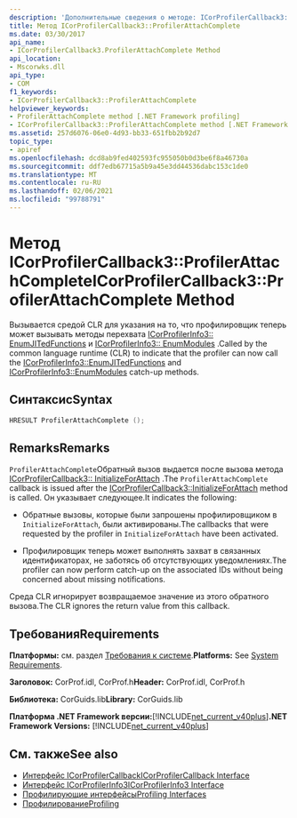 ```yaml
---
description: 'Дополнительные сведения о методе: ICorProfilerCallback3::P Рофилераттачкомплете'
title: Метод ICorProfilerCallback3::ProfilerAttachComplete
ms.date: 03/30/2017
api_name:
- ICorProfilerCallback3.ProfilerAttachComplete Method
api_location:
- Mscorwks.dll
api_type:
- COM
f1_keywords:
- ICorProfilerCallback3::ProfilerAttachComplete
helpviewer_keywords:
- ProfilerAttachComplete method [.NET Framework profiling]
- ICorProfilerCallback3::ProfilerAttachComplete method [.NET Framework profiling]
ms.assetid: 257d6076-06e0-4d93-bb33-651fbb2b92d7
topic_type:
- apiref
ms.openlocfilehash: dcd8ab9fed402593fc955050b0d3be6f8a46730a
ms.sourcegitcommit: ddf7edb67715a5b9a45e3dd44536dabc153c1de0
ms.translationtype: MT
ms.contentlocale: ru-RU
ms.lasthandoff: 02/06/2021
ms.locfileid: "99788791"
---
```

# <a name="icorprofilercallback3profilerattachcomplete-method"></a><span data-ttu-id="5091d-103">Метод ICorProfilerCallback3::ProfilerAttachComplete</span><span class="sxs-lookup"><span data-stu-id="5091d-103">ICorProfilerCallback3::ProfilerAttachComplete Method</span></span>

<span data-ttu-id="5091d-104">Вызывается средой CLR для указания на то, что профилировщик теперь может вызывать методы перехвата [ICorProfilerInfo3:: EnumJITedFunctions](icorprofilerinfo3-enumjitedfunctions-method.md) и [ICorProfilerInfo3:: EnumModules](icorprofilerinfo3-enummodules-method.md) .</span><span class="sxs-lookup"><span data-stu-id="5091d-104">Called by the common language runtime (CLR) to indicate that the profiler can now call the [ICorProfilerInfo3::EnumJITedFunctions](icorprofilerinfo3-enumjitedfunctions-method.md) and [ICorProfilerInfo3::EnumModules](icorprofilerinfo3-enummodules-method.md) catch-up methods.</span></span>  
  
## <a name="syntax"></a><span data-ttu-id="5091d-105">Синтаксис</span><span class="sxs-lookup"><span data-stu-id="5091d-105">Syntax</span></span>  
  
```cpp  
HRESULT ProfilerAttachComplete ();  
```  
  
## <a name="remarks"></a><span data-ttu-id="5091d-106">Remarks</span><span class="sxs-lookup"><span data-stu-id="5091d-106">Remarks</span></span>  

 <span data-ttu-id="5091d-107">`ProfilerAttachComplete`Обратный вызов выдается после вызова метода [ICorProfilerCallback3:: InitializeForAttach](icorprofilercallback3-initializeforattach-method.md) .</span><span class="sxs-lookup"><span data-stu-id="5091d-107">The `ProfilerAttachComplete` callback is issued after the [ICorProfilerCallback3::InitializeForAttach](icorprofilercallback3-initializeforattach-method.md) method is called.</span></span> <span data-ttu-id="5091d-108">Он указывает следующее.</span><span class="sxs-lookup"><span data-stu-id="5091d-108">It indicates the following:</span></span>  
  
- <span data-ttu-id="5091d-109">Обратные вызовы, которые были запрошены профилировщиком в `InitializeForAttach`, были активированы.</span><span class="sxs-lookup"><span data-stu-id="5091d-109">The callbacks that were requested by the profiler in `InitializeForAttach` have been activated.</span></span>  
  
- <span data-ttu-id="5091d-110">Профилировщик теперь может выполнять захват в связанных идентификаторах, не заботясь об отсутствующих уведомлениях.</span><span class="sxs-lookup"><span data-stu-id="5091d-110">The profiler can now perform catch-up on the associated IDs without being concerned about missing notifications.</span></span>  
  
 <span data-ttu-id="5091d-111">Среда CLR игнорирует возвращаемое значение из этого обратного вызова.</span><span class="sxs-lookup"><span data-stu-id="5091d-111">The CLR ignores the return value from this callback.</span></span>  
  
## <a name="requirements"></a><span data-ttu-id="5091d-112">Требования</span><span class="sxs-lookup"><span data-stu-id="5091d-112">Requirements</span></span>  

 <span data-ttu-id="5091d-113">**Платформы:** см. раздел [Требования к системе](../../get-started/system-requirements.md).</span><span class="sxs-lookup"><span data-stu-id="5091d-113">**Platforms:** See [System Requirements](../../get-started/system-requirements.md).</span></span>  
  
 <span data-ttu-id="5091d-114">**Заголовок:** CorProf.idl, CorProf.h</span><span class="sxs-lookup"><span data-stu-id="5091d-114">**Header:** CorProf.idl, CorProf.h</span></span>  
  
 <span data-ttu-id="5091d-115">**Библиотека:** CorGuids.lib</span><span class="sxs-lookup"><span data-stu-id="5091d-115">**Library:** CorGuids.lib</span></span>  
  
 <span data-ttu-id="5091d-116">**Платформа .NET Framework версии:**[!INCLUDE[net_current_v40plus](../../../../includes/net-current-v40plus-md.md)]</span><span class="sxs-lookup"><span data-stu-id="5091d-116">**.NET Framework Versions:** [!INCLUDE[net_current_v40plus](../../../../includes/net-current-v40plus-md.md)]</span></span>  
  
## <a name="see-also"></a><span data-ttu-id="5091d-117">См. также</span><span class="sxs-lookup"><span data-stu-id="5091d-117">See also</span></span>

- [<span data-ttu-id="5091d-118">Интерфейс ICorProfilerCallback</span><span class="sxs-lookup"><span data-stu-id="5091d-118">ICorProfilerCallback Interface</span></span>](icorprofilercallback-interface.md)
- [<span data-ttu-id="5091d-119">Интерфейс ICorProfilerInfo3</span><span class="sxs-lookup"><span data-stu-id="5091d-119">ICorProfilerInfo3 Interface</span></span>](icorprofilerinfo3-interface.md)
- [<span data-ttu-id="5091d-120">Профилирующие интерфейсы</span><span class="sxs-lookup"><span data-stu-id="5091d-120">Profiling Interfaces</span></span>](profiling-interfaces.md)
- [<span data-ttu-id="5091d-121">Профилирование</span><span class="sxs-lookup"><span data-stu-id="5091d-121">Profiling</span></span>](index.md)
